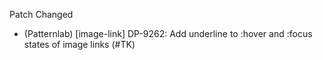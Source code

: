Patch
Changed
- (Patternlab) [image-link] DP-9262: Add underline to :hover and :focus states of image links (#TK)